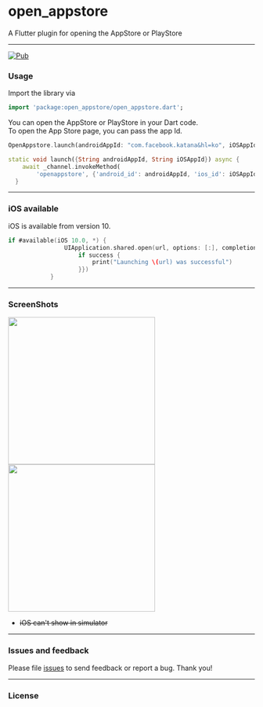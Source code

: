 # open_appstore

A Flutter plugin for opening the AppStore or PlayStore

---

[![Pub](https://camo.githubusercontent.com/33d67679c503cb3575e05cf8e46e6dac41ec441c/68747470733a2f2f696d672e736869656c64732e696f2f7075622f762f6f70656e5f61707073746f72652e737667)](https://pub.dev/packages/open_appstore)

### Usage 

Import the library via

```dart
import 'package:open_appstore/open_appstore.dart';
```

You can open the AppStore or PlayStore in your Dart code.  
To open the App Store page, you can pass the app Id.
```dart
OpenAppstore.launch(androidAppId: "com.facebook.katana&hl=ko", iOSAppId: "284882215")
```

```dart
static void launch({String androidAppId, String iOSAppId}) async {
    await _channel.invokeMethod(
        'openappstore', {'android_id': androidAppId, 'ios_id': iOSAppId});
  }
```

---

### iOS available 

iOS is available from version 10. 

```swift
if #available(iOS 10.0, *) {
                UIApplication.shared.open(url, options: [:], completionHandler: {(success: Bool) in
                    if success {
                        print("Launching \(url) was successful")
                    }})
            }
```

---

### ScreenShots
<img width="300" src="https://user-images.githubusercontent.com/37133536/65833542-6ed3d580-e30c-11e9-8ccd-2fcb2e5d77b4.png"><img width="300" src="https://user-images.githubusercontent.com/37133536/65833543-6ed3d580-e30c-11e9-88a5-21c9c54c2bae.png">
* ~~iOS can't show in simulator~~



---

### Issues and feedback

Please file [issues](https://github.com/flutter-moum/flutter_open_appstore/issues) to send feedback or report a bug. Thank you!

---

### License